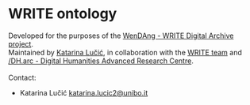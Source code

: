 # WRITE ontology

Developed for the purposes of the [WenDAng - WRITE Digital Archive project](https://wendang-project.github.io/documentation/).<br>
Maintained by [Katarina Lučić](https://www.unibo.it/sitoweb/katarina.lucic2/en), in collaboration with the [WRITE team](https://writecalligraphyproject.eu/team/) and [/DH.arc - Digital Humanities Advanced Research Centre](https://centri.unibo.it/dharc/en).<br><br>
Contact:
  - Katarina Lučić katarina.lucic2@unibo.it
